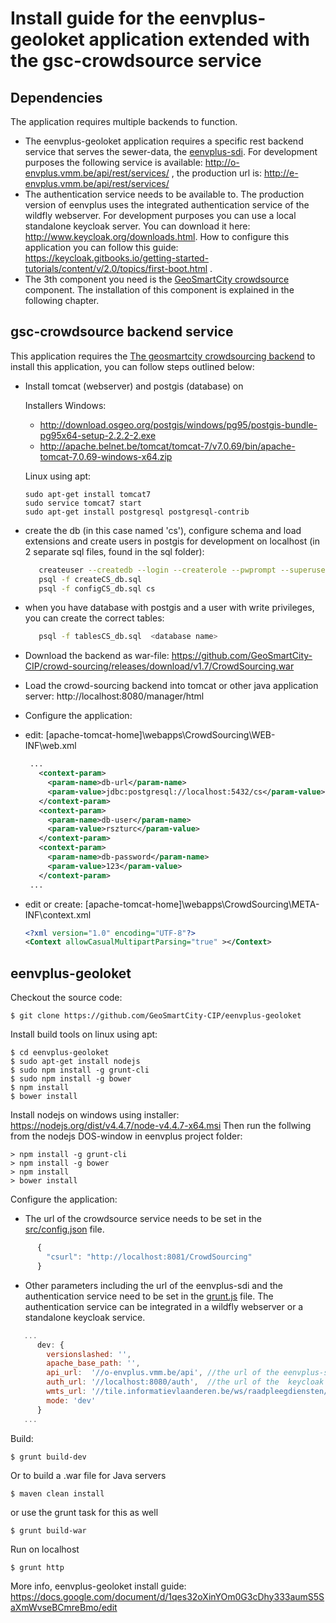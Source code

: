 
Install guide for the eenvplus-geoloket application extended with the gsc-crowdsource service
====

Dependencies
----

The application requires multiple backends to function.

- The eenvplus-geoloket application requires a specific rest backend service that serves the sewer-data, the [eenvplus-sdi](https://github.com/VlaamseMilieumaatschappij/eenvplus-sdi). For development purposes the following service is available:  http://o-envplus.vmm.be/api/rest/services/ , the production url is: http://e-envplus.vmm.be/api/rest/services/
- The authentication service needs to be available to. The production version of eenvplus uses the integrated authentication service of the wildfly webserver. For development purposes you can use a local standalone keycloak server. You can download it here: http://www.keycloak.org/downloads.html.  How to configure this application you can follow this guide: https://keycloak.gitbooks.io/getting-started-tutorials/content/v/2.0/topics/first-boot.html .
- The 3th component you need is the [GeoSmartCity crowdsource](https://github.com/GeoSmartCity-CIP/crowd-sourcing/) component. The  installation of this component is explained in the following chapter.

gsc-crowdsource backend service
----

This application requires the [The geosmartcity crowdsourcing backend](https://github.com/GeoSmartCity-CIP/crowd-sourcing)
to install this application, you can follow steps outlined below:

- Install tomcat (webserver) and postgis (database) on

  Installers Windows:
  -  http://download.osgeo.org/postgis/windows/pg95/postgis-bundle-pg95x64-setup-2.2.2-2.exe
  -  http://apache.belnet.be/tomcat/tomcat-7/v7.0.69/bin/apache-tomcat-7.0.69-windows-x64.zip

  Linux using apt:

      sudo apt-get install tomcat7
      sudo service tomcat7 start
      sudo apt-get install postgresql postgresql-contrib

- create the db (in this case named 'cs'), configure schema and load extensions and create users in postgis for development on localhost (in 2 separate sql files, found in the sql folder):

   ```sh
      createuser --createdb --login --createrole --pwprompt --superuser rszturc
      psql -f createCS_db.sql
      psql -f configCS_db.sql cs
   ```
- when you have database with postgis and a user with write privileges, you can create the correct tables:

   ```sh
      psql -f tablesCS_db.sql  <database name>
   ```

- Download the backend as war-file: https://github.com/GeoSmartCity-CIP/crowd-sourcing/releases/download/v1.7/CrowdSourcing.war
- Load the crowd-sourcing backend into tomcat or other java application server:  http://localhost:8080/manager/html

- Configure the application:

- edit: [apache-tomcat-home]\webapps\CrowdSourcing\WEB-INF\web.xml

   ```xml
    ...
      <context-param>
        <param-name>db-url</param-name>
        <param-value>jdbc:postgresql://localhost:5432/cs</param-value>
      </context-param>
      <context-param>
        <param-name>db-user</param-name>
        <param-value>rszturc</param-value>
      </context-param>
      <context-param>
        <param-name>db-password</param-name>
        <param-value>123</param-value>
      </context-param>
    ...
    ```

- edit or create: [apache-tomcat-home]\webapps\CrowdSourcing\META-INF\context.xml

    ```xml
    <?xml version="1.0" encoding="UTF-8"?>
    <Context allowCasualMultipartParsing="true" ></Context>
    ```

eenvplus-geoloket
----

Checkout the source code:

    $ git clone https://github.com/GeoSmartCity-CIP/eenvplus-geoloket

Install build tools on linux using apt:

    $ cd eenvplus-geoloket
    $ sudo apt-get install nodejs
    $ sudo npm install -g grunt-cli
    $ sudo npm install -g bower
    $ npm install
    $ bower install

Install nodejs on windows using installer: https://nodejs.org/dist/v4.4.7/node-v4.4.7-x64.msi
Then run the follwing from the nodejs DOS-window in eenvplus project folder:

    > npm install -g grunt-cli
    > npm install -g bower
    > npm install
    > bower install

Configure the application:

- The url of the crowdsource service needs to be set in the [src/config.json](https://github.com/GeoSmartCity-CIP/eenvplus-geoloket/blob/master/src/config.json) file.

```js
      {
        "csurl": "http://localhost:8081/CrowdSourcing"
      }
```

- Other parameters including the url of the eenvplus-sdi and the authentication service need to be set in the [grunt.js](https://github.com/GeoSmartCity-CIP/eenvplus-geoloket/blob/master/gruntfile.js#L53:L60) file.
The authentication service can be integrated in a wildfly webserver or a standalone keycloak service.

```js
   ...
      dev: {
        versionslashed: '',
        apache_base_path: '',
        api_url:  '//o-envplus.vmm.be/api', //the url of the eenvplus-sdi exclude the '/rest/services/'
        auth_url: '//localhost:8080/auth',  //the url of the  keycloak authentication service
        wmts_url: '//tile.informatievlaanderen.be/ws/raadpleegdiensten/wmts', //the url of the wmts used for the background
        mode: 'dev'
      }
   ...
```

Build:

    $ grunt build-dev

Or to build a .war file for Java servers

    $ maven clean install

or use the grunt task for this as well

    $ grunt build-war

Run on localhost

    $ grunt http

More info, eenvplus-geoloket install guide: https://docs.google.com/document/d/1qes32oXinYOm0G3cDhy333aumS5SaXmWvseBCmreBmo/edit

